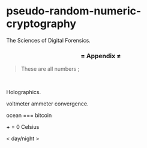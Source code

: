 # pseudo-random-numeric-cryptography
The Sciences of Digital Forensics.


<h3 align="center"> = Appendix ≠ </h3>

> These are all numbers ;
<br/>

Holographics.

voltmeter ammeter convergence.

ocean === bitcoin 

**+** = 0 Celsius 

< day/night > 
